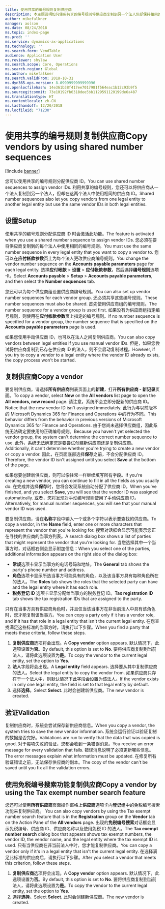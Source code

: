 ```yaml
---
title: 使用共享的编号规则复制供应商
description: 本主题说明如何使用共享的编号规则将供应商复制到另一个法人但却保持相同的供应商 ID。
author: mikefalkner
manager: aolson
ms.date: 08/24/2018
ms.topic: index-page
ms.prod: ''
ms.service: dynamics-ax-applications
ms.technology: ''
ms.search.form: VendTable
audience: Application User
ms.reviewer: shylaw
ms.search.scope: Core, Operations
ms.search.region: Global
ms.author: mikefalkner
ms.search.validFrom: 2018-10-31
ms.dyn365.ops.version: 8.0999999999999996
ms.openlocfilehash: 14e361b38f417ee7017981f564eac1b12c93b9f5
ms.sourcegitcommit: 73e10192fb6318dee5bb1129591120199de6a487
ms.translationtype: HT
ms.contentlocale: zh-CN
ms.lasthandoff: 12/20/2018
ms.locfileid: "71230"
---
```

# <a name="copy-vendors-by-using-shared-number-sequences"></a><span data-ttu-id="b6387-103">使用共享的编号规则复制供应商</span><span class="sxs-lookup"><span data-stu-id="b6387-103">Copy vendors by using shared number sequences</span></span>

[!include [banner](../includes/banner.md)]

<span data-ttu-id="b6387-104">您可以使用共享的编号规则分配供应商 ID。</span><span class="sxs-lookup"><span data-stu-id="b6387-104">You can use shared number sequences to assign vendor IDs.</span></span> <span data-ttu-id="b6387-105">利用共享的编号规则，您还可以将供应商从一个法人复制到另一个法人，但却在这两个法人中使用相同的供应商 ID。</span><span class="sxs-lookup"><span data-stu-id="b6387-105">Shared number sequences also let you copy vendors from one legal entity to another legal entity but use the same vendor IDs in both legal entities.</span></span>

## <a name="setup"></a><span data-ttu-id="b6387-106">设置</span><span class="sxs-lookup"><span data-stu-id="b6387-106">Setup</span></span>

<span data-ttu-id="b6387-107">使用共享的编号规则分配供应商 ID 时会激活此功能。</span><span class="sxs-lookup"><span data-stu-id="b6387-107">The feature is activated when you use a shared number sequence to assign vendor IDs.</span></span> <span data-ttu-id="b6387-108">您必须在要将供应商复制到的每个法人中使用相同的编号规则。</span><span class="sxs-lookup"><span data-stu-id="b6387-108">You must use the same number sequence in every legal entity that you want to copy a vendor to.</span></span> <span data-ttu-id="b6387-109">您可以在**应付帐款参数**页上为每个法人更改供应商编号规则。</span><span class="sxs-lookup"><span data-stu-id="b6387-109">You change the vendor number sequence on the **Accounts payable parameters** page for each legal entity.</span></span> <span data-ttu-id="b6387-110">选择**应付帐款** \> **设置** \> **应付帐款参数**，然后选择**编号规则**选项卡。</span><span class="sxs-lookup"><span data-stu-id="b6387-110">Select **Accounts payable** \> **Setup** \> **Accounts payable parameters**, and then select the **Number sequences** tab.</span></span>

<span data-ttu-id="b6387-111">您还可以为每个供应商组设置供应商编号规则。</span><span class="sxs-lookup"><span data-stu-id="b6387-111">You can also set up vendor number sequences for each vendor group.</span></span> <span data-ttu-id="b6387-112">还必须共享这些编号规则。</span><span class="sxs-lookup"><span data-stu-id="b6387-112">These number sequences must also be shared.</span></span> <span data-ttu-id="b6387-113">首先使用供应商组的编号规则。</span><span class="sxs-lookup"><span data-stu-id="b6387-113">The number sequence for a vendor group is used first.</span></span> <span data-ttu-id="b6387-114">如果没有为供应商组指定编号规则，则使用在**应付帐款参数**页上指定的编号规则。</span><span class="sxs-lookup"><span data-stu-id="b6387-114">If no number sequence is specified for a vendor group, the number sequence that is specified on the **Accounts payable parameters** page is used.</span></span>

<span data-ttu-id="b6387-115">如果您使用手动供应商 ID，也可以在法人之间复制供应商。</span><span class="sxs-lookup"><span data-stu-id="b6387-115">You can also copy vendors between legal entities if you use manual vendor IDs.</span></span> <span data-ttu-id="b6387-116">但是，如果您尝试将供应商复制到已存在供应商 ID 的法人，则不会启动复制过程。</span><span class="sxs-lookup"><span data-stu-id="b6387-116">However, if you try to copy a vendor to a legal entity where the vendor ID already exists, the copy process won't be started.</span></span>

## <a name="copy-a-vendor"></a><span data-ttu-id="b6387-117">复制供应商</span><span class="sxs-lookup"><span data-stu-id="b6387-117">Copy a vendor</span></span>

<span data-ttu-id="b6387-118">要复制供应商，请选择**所有供应商**列表页面上的**新建**，打开**所有供应商 - 新记录**页面。</span><span class="sxs-lookup"><span data-stu-id="b6387-118">To copy a vendor, select **New** on the **All vendors** list page to open the **All vendors, new record** page.</span></span> <span data-ttu-id="b6387-119">请注意，系统不会立即分配新的供应商 ID。</span><span class="sxs-lookup"><span data-stu-id="b6387-119">Notice that the new vendor ID isn't assigned immediately.</span></span> <span data-ttu-id="b6387-120">此行为与以前版本的 Microsoft Dynamics 365 for Finance and Operations 中的行为不同。</span><span class="sxs-lookup"><span data-stu-id="b6387-120">This behavior differs from the behavior in previous versions of Microsoft Dynamics 365 for Finance and Operations.</span></span> <span data-ttu-id="b6387-121">由于您尚未选择供应商组，因此系统无法确定要使用的正确编号规则。</span><span class="sxs-lookup"><span data-stu-id="b6387-121">Because you haven't yet selected the vendor group, the system can't determine the correct number sequence to use.</span></span> <span data-ttu-id="b6387-122">此外，系统无法确定您是要尝试创建新供应商还是复制供应商。</span><span class="sxs-lookup"><span data-stu-id="b6387-122">Additionally, it can't determine whether you're trying to create a new vendor or copy a vendor.</span></span> <span data-ttu-id="b6387-123">因此，在页面底部选择**保存**之前，不会分配供应商 ID。</span><span class="sxs-lookup"><span data-stu-id="b6387-123">Therefore, the vendor ID isn't assigned until you select **Save** at the bottom of the page.</span></span>

<span data-ttu-id="b6387-124">如果您要创建新供应商，则可以像往常一样继续填写所有字段。</span><span class="sxs-lookup"><span data-stu-id="b6387-124">If you're creating a new vendor, you can continue to fill in all the fields as you usually do.</span></span> <span data-ttu-id="b6387-125">在完成并选择**保存**时，您将会发现系统自动分配了供应商 ID。</span><span class="sxs-lookup"><span data-stu-id="b6387-125">When you've finished, and you select **Save**, you will see that the vendor ID was assigned automatically.</span></span> <span data-ttu-id="b6387-126">或者，您将发现对手动编号规则使用了手动供应商 ID。</span><span class="sxs-lookup"><span data-stu-id="b6387-126">Alternatively, for manual number sequences, you will see that your manual vendor ID was used.</span></span>

<span data-ttu-id="b6387-127">要复制供应商，请在**名称**字段中输入一个或多个字符以表示要查找的供应商。</span><span class="sxs-lookup"><span data-stu-id="b6387-127">To copy a vendor, in the **Name** field, enter one or more characters that represent the vendor that you're looking for.</span></span> <span data-ttu-id="b6387-128">搜索对话框会显示可能表示您正在寻找的供应商的当事方列表。</span><span class="sxs-lookup"><span data-stu-id="b6387-128">A search dialog box shows a list of parties that might represent the vendor that you're looking for.</span></span> <span data-ttu-id="b6387-129">当您选择其中一个当事方时，对话框右侧会显示附加信息：</span><span class="sxs-lookup"><span data-stu-id="b6387-129">When you select one of the parties, additional information appears on the right side of the dialog box:</span></span>

- <span data-ttu-id="b6387-130">**常规**选项卡显示当事方的电话号码和地址。</span><span class="sxs-lookup"><span data-stu-id="b6387-130">The **General** tab shows the party's phone number and address.</span></span>
- <span data-ttu-id="b6387-131">**角色**选项卡显示所选当事方可能具有的角色，以及该当事方具有每种角色所在的法人。</span><span class="sxs-lookup"><span data-stu-id="b6387-131">The **Roles** tab shows the roles that the selected party can have and the legal entity where it has each role.</span></span>
- <span data-ttu-id="b6387-132">**税务登记 ID** 选项卡显示分配给当事方的税务登记 ID。</span><span class="sxs-lookup"><span data-stu-id="b6387-132">**Tax registration ID** tab shows the tax registration IDs that are assigned to the party.</span></span>

<span data-ttu-id="b6387-133">只有在当事方具有供应商角色时，并且仅当该当事方在非当前法人中具有该角色时，您才能复制该当事方。</span><span class="sxs-lookup"><span data-stu-id="b6387-133">You can copy a party only if it has a vendor role, and if it has that role in a legal entity that isn't the current legal entity.</span></span> <span data-ttu-id="b6387-134">在您查找满足这些标准的当事方时，请执行以下步骤。</span><span class="sxs-lookup"><span data-stu-id="b6387-134">When you find a party that meets these criteria, follow these steps.</span></span>

1. <span data-ttu-id="b6387-135">**复制供应商**选项将会出现。</span><span class="sxs-lookup"><span data-stu-id="b6387-135">A **Copy vendor** option appears.</span></span> <span data-ttu-id="b6387-136">默认情况下，此选项设置为**否**。</span><span class="sxs-lookup"><span data-stu-id="b6387-136">By default, this option is set to **No**.</span></span> <span data-ttu-id="b6387-137">要将供应商复制到当前法人，请将此选项设置为**是**。</span><span class="sxs-lookup"><span data-stu-id="b6387-137">To copy the vendor to the current legal entity, set the option to **Yes**.</span></span> 
2. <span data-ttu-id="b6387-138">**法人**字段将会出现。</span><span class="sxs-lookup"><span data-stu-id="b6387-138">A **Legal entity** field appears.</span></span> <span data-ttu-id="b6387-139">选择要从其中复制供应商的法人。</span><span class="sxs-lookup"><span data-stu-id="b6387-139">Select the legal entity to copy the vendor from.</span></span> <span data-ttu-id="b6387-140">如果供应商只存在于一个法人中，则默认情况下此字段会设置为该法人。</span><span class="sxs-lookup"><span data-stu-id="b6387-140">If the vendor exists in only one legal entity, the field is set to that legal entity by default.</span></span>
3. <span data-ttu-id="b6387-141">选择**选择**。</span><span class="sxs-lookup"><span data-stu-id="b6387-141">Select **Select**.</span></span> <span data-ttu-id="b6387-142">此时会创建新供应商。</span><span class="sxs-lookup"><span data-stu-id="b6387-142">The new vendor is created.</span></span>

## <a name="validation"></a><span data-ttu-id="b6387-143">验证</span><span class="sxs-lookup"><span data-stu-id="b6387-143">Validation</span></span>

<span data-ttu-id="b6387-144">复制供应商时，系统会尝试保存新供应商信息。</span><span class="sxs-lookup"><span data-stu-id="b6387-144">When you copy a vendor, the system tries to save the new vendor information.</span></span> <span data-ttu-id="b6387-145">系统会运行验证以验证复制的数据是否完好。</span><span class="sxs-lookup"><span data-stu-id="b6387-145">Validations are run to verify that the data that was copied is good.</span></span> <span data-ttu-id="b6387-146">对于每项失败的验证，您都会收到一条错误消息。</span><span class="sxs-lookup"><span data-stu-id="b6387-146">You receive an error message for every validation that fails.</span></span> <span data-ttu-id="b6387-147">错误消息说明了必须更新哪些信息。</span><span class="sxs-lookup"><span data-stu-id="b6387-147">The error messages explain what information must be updated.</span></span> <span data-ttu-id="b6387-148">在修复所有验证错误之前，无法保存供应商的副本。</span><span class="sxs-lookup"><span data-stu-id="b6387-148">The copy of the vendor can't be saved until you fix all the validation errors.</span></span>

## <a name="copy-a-vendor-by-using-the-tax-exempt-number-search-feature"></a><span data-ttu-id="b6387-149">使用免税编号搜索功能复制供应商</span><span class="sxs-lookup"><span data-stu-id="b6387-149">Copy a vendor by using the Tax exempt number search feature</span></span>

<span data-ttu-id="b6387-150">您还可以使用**所有供应商**页面操作窗格上**供应商**选项卡内**登记**组中的免税编号搜索功能来复制供应商。 </span><span class="sxs-lookup"><span data-stu-id="b6387-150">You can also copy vendors by using the Tax exempt number search feature that is in the **Registration** group on the **Vendor** tab on the Action Pane of the **All vendors** page.</span></span> <span data-ttu-id="b6387-151">出现的**免税编号搜索**对话框会显示免税编号、供应商 ID、供应商名称以及使用免税 ID 的法人。</span><span class="sxs-lookup"><span data-stu-id="b6387-151">The **Tax exempt number search** dialog box that appears shows tax exempt numbers, the vendor ID, the vendor name, and the legal entity where the tax exempt ID is used.</span></span> <span data-ttu-id="b6387-152">只有当供应商在非当前法人中时，您才能复制供应商。</span><span class="sxs-lookup"><span data-stu-id="b6387-152">You can copy a vendor only if it's in a legal entity that isn't the current legal entity.</span></span> <span data-ttu-id="b6387-153">在选择满足此标准的供应商后，请执行以下步骤。</span><span class="sxs-lookup"><span data-stu-id="b6387-153">After you select a vendor that meets this criterion, follow these steps.</span></span>

1. <span data-ttu-id="b6387-154">**复制供应商**选项将会出现。</span><span class="sxs-lookup"><span data-stu-id="b6387-154">A **Copy vendor** option appears.</span></span> <span data-ttu-id="b6387-155">默认情况下，此选项设置为**否**。</span><span class="sxs-lookup"><span data-stu-id="b6387-155">By default, this option is set to **No**.</span></span> <span data-ttu-id="b6387-156">要将供应商复制到当前法人，请将此选项设置为**是**。</span><span class="sxs-lookup"><span data-stu-id="b6387-156">To copy the vendor to the current legal entity, set the option to **Yes**.</span></span>
2. <span data-ttu-id="b6387-157">选择**选择**。</span><span class="sxs-lookup"><span data-stu-id="b6387-157">Select **Select**.</span></span> <span data-ttu-id="b6387-158">此时会创建新供应商。</span><span class="sxs-lookup"><span data-stu-id="b6387-158">The new vendor is created.</span></span>
